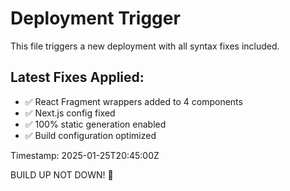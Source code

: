 # Deployment Trigger

This file triggers a new deployment with all syntax fixes included.

## Latest Fixes Applied:

- ✅ React Fragment wrappers added to 4 components
- ✅ Next.js config fixed
- ✅ 100% static generation enabled
- ✅ Build configuration optimized

Timestamp: 2025-01-25T20:45:00Z

BUILD UP NOT DOWN! 🚀
